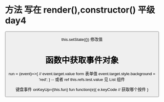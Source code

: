 # 方法 写在 render(),constructor() 平级  day4
<button onClick={this.fun}>

this.setState({})  修改值

# 函数中获取事件对象

run = (event)=>{
    // event.target.value  form 表单值
    event.target.style.background = 'red';
}
-- 或者 ref
 this.refs.test.value  见 List 组件

 键盘事件  onKeyUp={this.fun}
 fun function(e){
     e.keyCode // 获取哪个按件
 }

